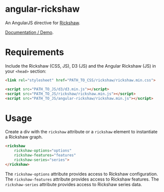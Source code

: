 angular-rickshaw
================

An AngularJS directive for [Rickshaw](http://code.shutterstock.com/rickshaw/).

[Documentation / Demo](http://ngyewch.github.io/angular-rickshaw/).


Requirements
============

Include the Rickshaw (CSS, JS), D3 (JS) and the Angular Rickshaw (JS) in your `<head>` section:
```html
<link rel="stylesheet" href="PATH_TO_CSS/rickshaw/rickshaw.min.css">

<script src="PATH_TO_JS/d3/d3.min.js"></script>
<script src="PATH_TO_JS/rickshaw/rickshaw.min.js"></script>
<script src="PATH_TO_JS/angular-rickshaw/rickshaw.min.js"></script>
```

Usage
=====

Create a div with the ```rickshaw``` attribute or a ```rickshaw``` element to instantiate a Rickshaw graph.

```html
<rickshaw
    rickshaw-options="options"
    rickshaw-features="features"
    rickshaw-series="series">
</rickshaw>
```

The ```rickshaw-options``` attribute provides access to Rickshaw configuration.
The ```rickshaw-features``` attribute provides access to Rickshaw features.
The ```rickshaw-series``` attribute provides access to Rickshaw series data.
